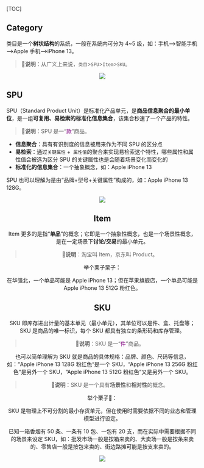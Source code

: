 <!-- @title: 【电子商务】类目、SPU、Item、SKU -->
<!-- @date: 2021-11-01 13:39:35 -->
<!-- @author: Zhang Jinbao -->
<!-- Table of Content -->

[TOC]

## Category

类目是一个**树状结构**的系统，一般在系统内可分为 4~5 级，如：手机—>智能手机—>Apple 手机—>iPhone 13。

> **💬说明**：从广义上来说，`类目`>`SPU`>`Item`>`SKU`。

<div align="center">
<img src="https://images.weserv.nl/?url=https://wx1.sinaimg.cn/large/8fa5dcfcgy1fz06l7bn09j20f00buacs.jpg" name="电商系统中的 SKU、SPU 数据库设计" />
</div>


## SPU

SPU（Standard Product Unit）是标准化产品单元，是**商品信息聚合的最小单位**，是一组**可复用、易检索的标准化信息集合**，该集合秒速了一个产品的特性。

> **💬说明**：SPU 是一“<font color="purple">款</font>”商品。

- **信息聚合**：具有有识别度的信息被用来作为不同 SPU 的区分点
- **易检索**：通过`关键属性` +` 属性值`的聚合来实现易检索这个特性，哪些属性和属性值会被选为区分 SPU 的关键属性也是会随着场景变化而变化的
- **标准化的信息集合**：一个抽象概念，如：Apple iPhone 13

SPU 也可以理解为是由“品牌+型号+关键属性”构成的，如：Apple iPhone 13  128G。

<div align="center">
<img src="https://pic2.zhimg.com/80/v2-eaf184b9bc4c76309a574ce114376476_1440w.jpg" name="SKU 层级关系" />
<div>



## Item

Item 更多的是指“**单品**”的概念；它即是一个抽象性概念，也是一个场景性概念，是在一定场景下**讨论/交易**的最小单元。

> **💬说明**：淘宝叫 Item，京东叫 Product。

举个栗子栗子：

在华强北，一个单品可能是 Apple iPhone 13；但在苹果旗舰店，一个单品可能是 Apple iPhone 13  512G  粉红色。



## SKU

SKU 即库存进出计量的基本单元（最小单元），其单位可以是件、盒、托盘等；SKU 是商品的唯一标识，每个 SKU 都具有独立的条形码和库存管理。

> **💬说明**：SKU 是一“<font color="purple">件</font>”商品。

也可以简单理解为 SKU 就是商品的具体规格：品牌、颜色、尺码等信息，如：“Apple iPhone 13  128G  粉红色“是一个 SKU，“Apple iPhone 13  256G  粉红色“是另外一个 SKU，“Apple iPhone 13  512G  粉红色“又是另外一个 SKU。

> **💬说明**：SKU 是一个具有**场景性**和**相对性**的概念。

举个栗子🌰：

SKU 是物理上不可分割的最小存货单元，但在使用时需要依据不同的业态和管理模型进行设定。

已知一箱香烟有 50 条、一条有 10 包、一包有 20 支，而在实际中需要根据不同的场景来设定 SKU，如：批发市场一般是按箱来卖的、大卖场一般是按条来卖的、零售店一般是按包来卖的、街边路摊可能是按支来卖的。

<div align="center">
<img src="https://pic2.zhimg.com/80/v2-50510fd3d60684e667464e14a560f0b3_1440w.jpg" name="SKU 分析" />
<div>